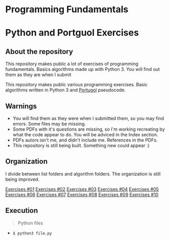 # Programming Fundamentals
# Python and Portguol Exercises

## About the repository

This repository makes public a lot of exercises of programming fundamentals. Basics algorithms made up with Python 3.
You will find out them as they are when I submit

This repository makes public various programming exercises. Basic algorithms written in Python 3 and [Portugol](https://pt.wikipedia.org/wiki/Portugol) pseudocode.

## Warnings
 - You will find them as they were when I submitted them, so you may find errors. Some files may be missing.
 - Some PDFs with it's questions are missing, so I'm working recreating by what the code appear to do. You will be adviced in the Index section.
 - PDFs autors isn't me, and didn't include me. References in the PDFs.
 - This repository is still being built. Something new could appear :)

## Organization
I divide between list folders and algorithm folders. The organization is still being improved.

[Exercises #01](/1_Primeira_lista/)
[Exercises #02]()
[Exercises #03]()
[Exercises #04]()
[Exercises #05]()
[Exercises #06]()
[Exercises #07]()
[Exercises #08]()
[Exercises #09]()
[Exercises #10]()

## Execution
> Python files
* `$ python3 file.py`